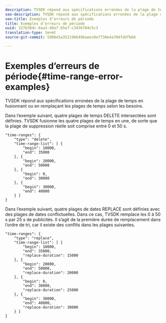 ```yaml
---
description: TVSDK répond aux spécifications erronées de la plage de temps en fusionnant ou en remplaçant les plages de temps selon les besoins.
seo-description: TVSDK répond aux spécifications erronées de la plage de temps en fusionnant ou en remplaçant les plages de temps selon les besoins.
seo-title: Exemples d’erreurs de période
title: Exemples d’erreurs de période
uuid: 327b38dc-6aa3-49a7-b5e7-c343b704c5c3
translation-type: tm+mt
source-git-commit: 5908e5a3521966496aeec0ef730e4a704fddfb68

---
```



# Exemples d’erreurs de période{#time-range-error-examples}

TVSDK répond aux spécifications erronées de la plage de temps en fusionnant ou en remplaçant les plages de temps selon les besoins.

Dans l’exemple suivant, quatre plages de temps DELETE intersectées sont définies. TVSDK fusionne les quatre plages de temps en une, de sorte que la plage de suppression réelle soit comprise entre 0 et 50 s.

```
"time-ranges": {
    "type": "delete",
    "time-range-list": [ {
        "begin": 10000,
        "end": 35000
    }, {
        "begin": 20000,
        "end": 50000
    }, {
        "begin": 0,
        "end": 30000
    }, {
        "begin": 30000,
        "end": 40000
    } ]
}
```

Dans l’exemple suivant, quatre plages de dates REPLACE sont définies avec des plages de dates conflictuelles. Dans ce cas, TVSDK remplace les 0 à 50 s par 25 s de publicités. Il s’agit de la première durée de remplacement dans l’ordre de tri, car il existe des conflits dans les plages suivantes.

```
"time-ranges": {
    "type": "replace",
    "time-range-list": [ {
        "begin": 10000,
        "end": 35000,
        "replace-duration": 15000
    }, {
        "begin": 20000,
        "end": 50000,
        "replace-duration": 20000
    }, {
        "begin": 0,
        "end": 30000,
        "replace-duration": 25000
    }, {
        "begin": 30000,
        "end": 40000,
        "replace-duration": 30000
    } ]
}
```

